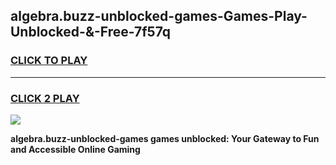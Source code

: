 
## algebra.buzz-unblocked-games-Games-Play-Unblocked-&-Free-7f57q
<h3>
<a href="https://premium76.site?title=algebra.buzz-unblocked-games&ref=24A">CLICK TO PLAY</a></h3>
<hr>

<h3>
<a href="https://premium76.site?title=algebra.buzz-unblocked-games&ref=24A">CLICK 2 PLAY</a>
  
</h3>

<a href="https://premium76.site?title=algebra.buzz-unblocked-games&ref=24A"><img src="https://clearcache.store/games.png"></a>


**algebra.buzz-unblocked-games games unblocked: Your Gateway to Fun and Accessible Online Gaming**
